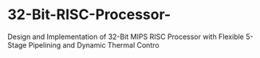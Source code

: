 # 32-Bit-RISC-Processor-
Design and Implementation of 32-Bit MIPS RISC Processor with Flexible 5-Stage Pipelining and Dynamic Thermal Contro
